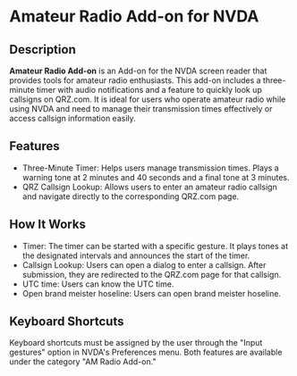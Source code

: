 # Amateur Radio Add-on for NVDA

## Description
**Amateur Radio Add-on** is an Add-on for the NVDA screen reader that provides tools for amateur radio enthusiasts. This add-on includes a three-minute timer with audio notifications and a feature to quickly look up callsigns on QRZ.com. It is ideal for users who operate amateur radio while using NVDA and need to manage their transmission times effectively or access callsign information easily.
## Features
- Three-Minute Timer: Helps users manage transmission times. Plays a warning tone at 2 minutes and 40 seconds and a final tone at 3 minutes.
- QRZ Callsign Lookup: Allows users to enter an amateur radio callsign and navigate directly to the corresponding QRZ.com page.
## How It Works
- Timer: The timer can be started with a specific gesture. It plays tones at the designated intervals and announces the start of the timer.
- Callsign Lookup: Users can open a dialog to enter a callsign. After submission, they are redirected to the QRZ.com page for that callsign.
- UTC time: Users can know the UTC time.
- Open brand meister hoseline: Users can open brand meister hoseline.
## Keyboard Shortcuts
Keyboard shortcuts must be assigned by the user through the "Input gestures" option in NVDA's Preferences menu. Both features are available under the category "AM Radio Add-on."
